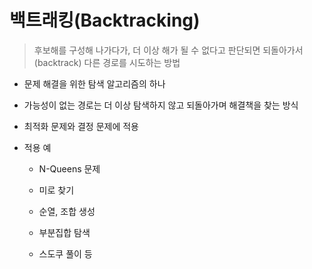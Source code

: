 # 백트래킹(Backtracking)

> 후보해를 구성해 나가다가, 더 이상 해가 될 수 없다고 판단되면 되돌아가서(backtrack) 다른 경로를 시도하는 방법

- 문제 해결을 위한 탐색 알고리즘의 하나

- 가능성이 없는 경로는 더 이상 탐색하지 않고 되돌아가며 해결책을 찾는 방식

- 최적화 문제와 결정 문제에 적용

- 적용 예
  
  - N-Queens 문제
  
  - 미로 찾기
  
  - 순열, 조합 생성
  
  - 부분집합 탐색
  
  - 스도쿠 풀이 등




